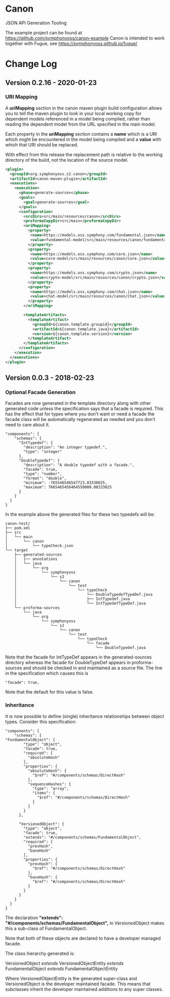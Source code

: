 # Canon
JSON API Generation Tooling

The example project can be found at https://github.com/symphonyoss/canon-example
Canon is intended to work together with Fugue, see https://symphonyoss.github.io/fugue/

# Change Log

## Version 0.2.16 - 2020-01-23
### URI Mapping
A **uriMapping** section in the canon maven plugin build configuration allows you to tell the maven plugin to look in your
local working copy for dependent models referenced in a model being compiled, rather than reading the dependent model
from the URL specified in the main model.

Each property in the **uriMapping** section contains a **name** which is a URI which might be encountered in the model being 
compiled and a **value** with which that URI should be replaced.

With effect from this release the replacement path is relative to the working directory of the build, not the location of the
source model.

```xml
<plugin>
  <groupId>org.symphonyoss.s2.canon</groupId>
  <artifactId>canon-maven-plugin</artifactId>
  <executions>
    <execution>
      <phase>generate-sources</phase>
      <goals>
        <goal>generate-sources</goal>
      </goals>
      <configuration>
        <srcDirs>src/main/resources/canon</srcDirs>
        <proformaCopyDir>src/main</proformaCopyDir>
        <uriMapping>
          <property>
           <name>https://models.oss.symphony.com/fundamental.json</name>
           <value>fundamental-model/src/main/resources/canon/fundamental.json</value>
          </property>
          <property>
           <name>https://models.oss.symphony.com/core.json</name>
           <value>core-model/src/main/resources/canon/core.json</value>
          </property>
          <property>
           <name>https://models.oss.symphony.com/crypto.json</name>
           <value>crypto-model/src/main/resources/canon/crypto.json</value>
          </property>
          <property>
           <name>https://models.oss.symphony.com/chat.json</name>
           <value>chat-model/src/main/resources/canon/chat.json</value>
          </property>
        </uriMapping>

        <templateArtifacts>
          <templateArtifact>
            <groupId>${canon.template.groupid}</groupId>
            <artifactId>${canon.template.java}</artifactId>
            <version>${canon.template.version}</version>
          </templateArtifact>
        </templateArtifacts>
      </configuration>
    </execution>
  </executions>
</plugin>
```

## Version 0.0.3 - 2018-02-23
### Optional Facade Generation
Facades are now generated in the template directory along with other generated code unless the specification
says that a facade is required. This has the effect that for types where you don't want or need a facade the
facade class will be automatically regenerated as needed and you don't need to care about it.

```
"components": {
    "schemas": {
      "IntTypedef": {
        "description": "An integer typedef.",
        "type": "integer"
      },
      "DoubleTypedef": {
        "description": "A double typedef with a facade.",
        "facade": true,
        "type": "number",
        "format": "double",
        "minimum": -765546546547723.03330025,
        "maximum": 7665465456464550000.00333025
      }
    }
  }
}
```

In the example above the generated files for these two typedefs will be:

```
canon-test/
├── pom.xml
├── src
│   └── main
│       └── canon
│           └── typeCheck.json
└── target
    ├── generated-sources
    │   ├── annotations
    │   └── java
    │       └── org
    │           └── symphonyoss
    │               └── s2
    │                   └── canon
    │                       └── test
    │                           └── typeCheck
    │                               └── DoubleTypedefTypeDef.java
    │                               ├── IntTypedef.java
    │                               └── IntTypedefTypeDef.java
    └── proforma-sources
        └── java
            └── org
                └── symphonyoss
                    └── s2
                        └── canon
                            └── test
                                └── typeCheck
                                    └── facade
                                        └── DoubleTypedef.java

```

Note that the facade for IntTypeDef appears in the generated-sources directory whereas the facade for DoubleTypeDef appears in proforma-sources and should be checked in and maintained as a source file. The line in the specification which causes this is

```
"facade": true,
```

Note that the default for this value is false.

### Inheritance
It is now possible to define (single) inheritance relationships between object types. Consider this specification:

```
"components": {
    "schemas": {
"FundamentalObject": {
        "type": "object",
        "facade": true,
        "required": [
          "absoluteHash"
        ],
        "properties": {
          "absoluteHash": {
            "$ref": "#/components/schemas/DirectHash"
          },
          "sequenceHashes": {
            "type": "array",
            "items": {
              "$ref": "#/components/schemas/DirectHash"
            }
          }
        }
      },
      
      "VersionedObject": {
        "type": "object",
        "facade": true,
        "extends": "#/components/schemas/FundamentalObject",
        "required": [
          "prevHash",
          "baseHash"
        ],
        "properties": {
          "prevHash": {
            "$ref": "#/components/schemas/DirectHash"
          },
          "baseHash": {
            "$ref": "#/components/schemas/DirectHash"
          }
        }
      }
    }
  }
}
```

The declaration **"extends": "#/components/schemas/FundamentalObject",** in VersionedObject makes this a sub-class of FundamentalObject.

Note that both of these objects are declared to have a developer managed facade.

The class hierarchy generated is:

VersionedObject _extends_ VersionedObjectEntity _extends_ FundamentalObject _extends_ FundamentalObjectEntity

Where VersionedObjectEntity is the generated super-class and VersionedObject is the developer maintained facade. This means that subclasses inherit the developer maintained additions to any super classes.
